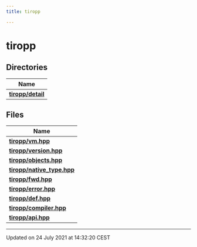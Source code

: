 ```yaml
---
title: tiropp

---
```


# tiropp



## Directories

| Name           |
| -------------- |
| **[tiropp/detail](/docs/api/files/dir_cc9165f2e48b3112d9525ed4bc876408#dir-tiropp/detail)**  |

## Files

| Name           |
| -------------- |
| **[tiropp/vm.hpp](/docs/api/files/vm_8hpp#file-vm.hpp)**  |
| **[tiropp/version.hpp](/docs/api/files/version_8hpp#file-version.hpp)**  |
| **[tiropp/objects.hpp](/docs/api/files/objects_8hpp#file-objects.hpp)**  |
| **[tiropp/native_type.hpp](/docs/api/files/native__type_8hpp#file-native_type.hpp)**  |
| **[tiropp/fwd.hpp](/docs/api/files/fwd_8hpp#file-fwd.hpp)**  |
| **[tiropp/error.hpp](/docs/api/files/error_8hpp#file-error.hpp)**  |
| **[tiropp/def.hpp](/docs/api/files/def_8hpp#file-def.hpp)**  |
| **[tiropp/compiler.hpp](/docs/api/files/compiler_8hpp#file-compiler.hpp)**  |
| **[tiropp/api.hpp](/docs/api/files/api_8hpp#file-api.hpp)**  |






-------------------------------

Updated on 24 July 2021 at 14:32:20 CEST
